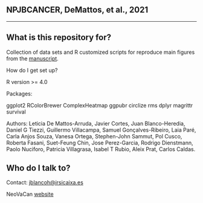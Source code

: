 NPJBCANCER, DeMattos, et al., 2021
------------------------------------
------------------------------------
 

What is this repository for?
----------------------------

Collection of data sets and R customized scripts for reproduce main figures from the [manuscript](http://naturemedicine.com/12345).

How do I get set up?

R version >= 4.0

Packages:

ggplot2
RColorBrewer
ComplexHeatmap
ggpubr
circlize
rms
dplyr
magrittr
survival

Authors: Leticia De Mattos-Arruda, Javier Cortes, Juan Blanco-Heredia, Daniel G Tiezzi, Guillermo Villacampa, Samuel Gonçalves-Ribeiro, Laia Paré, Carla Anjos Souza, Vanesa Ortega, Stephen-John Sammut, Pol Cusco, Roberta Fasani, Suet-Feung Chin, Jose Perez-Garcia, Rodrigo Dienstmann, Paolo Nuciforo, Patricia Villagrasa, Isabel T Rubio, Aleix Prat, Carlos Caldas.

Who do I talk to?
-----------------

Contact: jblancoh@irsicaixa.es

NeoVaCan [website](https://www.irsicaixa.es/en/neoantigens-and-therapeutic-vaccines-cancer-neovacan) 